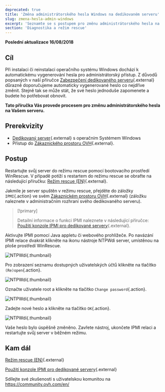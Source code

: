 ```yaml
---
deprecated: true
title: 'Změna administrátorského hesla Windows na dedikovaném serveru'
slug: zmena-hesla-admin-windows
excerpt: 'Seznamte se s postupem pro změnu administrátorského hesla na dedikovaném serveru s operačním systémem Windows'
section: 'Diagnostika a režim rescue'
---
```


**Poslední aktualizace 16/08/2018**

## Cíl

Při instalaci či reinstalaci operačního systému Windows dochází k automatickému vygenerování hesla pro administrátorský přístup. Z důvodů popsaných v naší příručce [Zabezpečení dedikovaného serveru](https://docs.ovh.com/cz/cs/dedicated/zabezpeceni-dedikovany-server/){.external} důrazně doporučujeme automaticky vygenerované heslo co nejdříve změnit. Stejně tak se může stát, že své heslo jednoduše zapomenete a budete ho potřebovat obnovit.

**Tato příručka Vás provede procesem pro změnu administrátorského hesla na Vašem serveru.**


## Prerekvizity

* [Dedikovaný server](https://www.ovh.cz/dedikovane_servery/){.external} s operačním Systémem Windows
* Přístup do [Zákaznického prostoru OVH](https://www.ovh.com/auth/?action=gotomanager&from=https://www.ovh.ie/&ovhSubsidiary=ie){.external}.


## Postup

Restartujte svůj server do režimu rescue pomocí bootovacího prostředí WinRescue. V případě potíží s restartem do režimu rescue se obraťte na následující příručku: [Režim rescue (EN)](https://docs.ovh.com/gb/en/dedicated/rescue_mode/){.external}. 

Jakmile je server spuštěn v režimu rescue, přejděte do záložky `IPMI`{.action} ve svém [Zákaznickém prostoru OVH](https://www.ovh.com/auth/?action=gotomanager&from=https://www.ovh.ie/&ovhSubsidiary=ie){.external} (záložku naleznete v administračním rozhraní svého dedikovaného serveru).

> [!primary]
>
> Detailní informace o funkci IPMI naleznete v následující příručce: [Použití konzole IPMI pro dedikované servery](https://docs.ovh.com/cz/cs/dedicated/pouziti-ipmi-dedikovane-servery/){.external}.
>

Aktivujte IPMI pomocí Java appletu či webového prohlížeče. Po navázání IPMI relace dvakrát klikněte na ikonu nástroje NTPWdi server, umístěnou na ploše prostředí WinRescue.

![NTPWdi](images/ntpwdi-tool-01.png){.thumbnail}

Pro zobrazení seznamu dostupných uživatelských účtů klikněte na tlačítko `(Re)open`{.action}.

![NTPWdi](images/ntpwdi-tool-02.png){.thumbnail}

Označte uživatele root a klikněte na tlačítko `Change password`{.action}.

![NTPWdi](images/ntpwdi-tool-03.png){.thumbnail}

Zadejte nové heslo a klikněte na tlačítko `OK`{.action}.

![NTPWdi](images/ntpwdi-tool-04.png){.thumbnail}

Vaše heslo bylo úspěšně změněno. Zavřete nástroj, ukončete IPMI relaci a restartujte svůj server v běžném režimu.


## Kam dál

[Režim rescue (EN)](https://docs.ovh.com/gb/en/dedicated/rescue_mode/){.external}

[Použití konzole IPMI pro dedikované servery](https://docs.ovh.com/cz/cs/dedicated/pouziti-ipmi-dedikovane-servery/){.external}

Sdílejte své zkušenosti s uživatelskou komunitou na <https://community.ovh.com/en/>